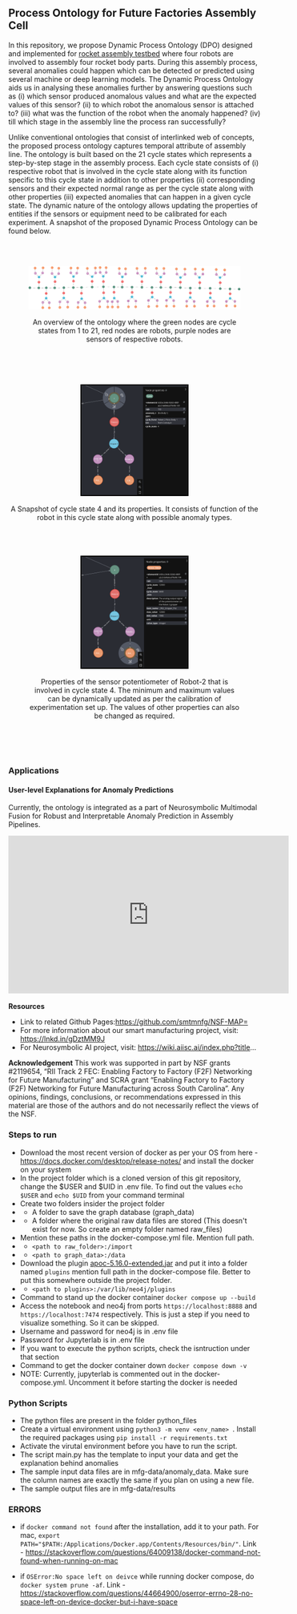 ## Process Ontology for Future Factories Assembly Cell
In this repository, we propose Dynamic Process Ontology (DPO) designed and implemented for [rocket assembly testbed](https://arxiv.org/pdf/2401.15544) where four robots are involved to assembly four rocket body parts. During this assembly process, several anomalies could happen which can be detected or predicted using several machine or deep learning models. The Dynamic Process Ontology aids us in analysing these anomalies further by answering questions such as (i) which sensor produced anomalous values and what are the expected values of this sensor? (ii) to which robot the anomalous sensor is attached to? (iii) what was the function of the robot when the anomaly happened? (iv) till which stage in the assembly line the process ran successfully?

Unlike conventional ontologies that consist of interlinked web of concepts, the proposed process ontology captures temporal attribute of assembly line. The ontology is built based on the 21 cycle states which represents a step-by-step stage in the assembly process. Each cycle state consists of (i) respective robot that is involved in the cycle state along with its function specific to this cycle state in addition to other properties (ii) corresponding sensors and their expected normal range as per the cycle state along with other properties (iii) expected anomalies that can happen in a given cycle state. The dynamic nature of the ontology allows updating the properties of entities if the sensors or equipment need to be calibrated for each experiment. A snapshot of the proposed Dynamic Process Ontology can be found below.

<br>
<br>



<div style="text-align: center; margin-bottom: 20px;">
  <figure style='display: table'>
  <img src='Figures/ordered-ontology.png'>
  <p>
    An overview of the ontology where the green nodes are cycle states from 1 to 21, red nodes are robots, purple nodes are sensors of respective robots.
  </p>
</figure>
</div>

<br>
<br>

<div style="text-align: center; margin-bottom: 20px;">
  <figure style='display: table'>
    <img src="Figures/cycle_state.png" style="width: 50%; border: 2px solid #000;">
    <!-- <figcaption style='display: table-caption; caption-side: bottom;'>
    A</figcaption> -->
  </figure>
  <p>
   A Snapshot of cycle state 4 and its properties. It consists of function of the robot in this cycle state along with possible anomaly types.
   </p>
</div>

<br>
<br>

<div style="text-align: center; margin-bottom: 20px;">
  <figure style='display: table'>
    <img src="Figures/potentiometer.png" style="width: 50%; border: 2px solid #000;">
    <p>
    Properties of the sensor potentiometer of Robot-2 that is involved in cycle state 4. The minimum and maximum values can be dynamically updated as per the calibration of experimentation set up. The values of other properties can also be changed as required.
    </p>
  </figure>
</div>

<br>
<br>

### Applications
#### User-level Explanations for Anomaly Predictions
Currently, the ontology is integrated as a part of Neurosymbolic Multimodal Fusion for Robust and Interpretable Anomaly Prediction in Assembly Pipelines. 

<div align="center">
  <iframe width="560" height="315" src="https://www.youtube.com/watch?v=kg6zE9yCGlQ" frameborder="0" allow="accelerometer; autoplay; clipboard-write; encrypted-media; gyroscope; picture-in-picture" allowfullscreen></iframe>
</div>

__Resources__
* Link to related Github Pages:https://github.com/smtmnfg/NSF-MAP=
* For more information about our smart manufacturing project, visit: https://lnkd.in/gDztMM9J
* For Neurosymbolic AI project, visit: https://wiki.aiisc.ai/index.php?title...

__Acknowledgement__
This work was supported in part by NSF grants #2119654, “RII Track 2 FEC: Enabling Factory to Factory (F2F) Networking for Future Manufacturing” and SCRA grant “Enabling Factory to Factory (F2F) Networking for Future Manufacturing across South Carolina”. Any opinions, findings, conclusions, or recommendations expressed in this material are those of the authors and do not necessarily reflect the views of the NSF.







### Steps to run
* Download the most recent version of docker as per your OS from here - https://docs.docker.com/desktop/release-notes/ and install the docker on your system
* In the project folder which is a cloned version of this git repository, change the $USER and $UID in .env file. To find out the values `echo $USER` and `echo $UID` from your command terminal
* Create two folders insider the project folder 
* * A folder to save the graph database (graph_data)
* * A folder where the original raw data files are stored (This doesn't exist for now. So create an empty folder named raw_files)
* Mention these paths in the docker-compose.yml file. Mention full path.
* * `<path to raw_folder>:/import`
* * `<path to graph_data>:/data`
* Download the plugin [apoc-5.16.0-extended.jar](https://drive.google.com/file/d/12iVJVKnC4H-dYCx_-vhaKJwk9zzpXWzy/view?usp=sharing) and put it into a folder named `plugins` mention full path in the docker-compose file. Better to put this somewhere outside the project folder. 
* * `<path to plugins>:/var/lib/neo4j/plugins`
* Command to stand up the docker container `docker compose up --build`
* Access the notebook and neo4j from ports `https://localhost:8888` and `https://localhost:7474` respectively. This is just a step if you need to visualize something. So it can be skipped.
* Username and password for neo4j is in .env file
* Password for Jupyterlab is in .env file
* If you want to execute the python scripts, check the isntruction under that section
* Command to get the docker container down `docker compose down -v`
* NOTE: Currently, jupyterlab is commented out in the docker-compose.yml. Uncomment it before starting the docker is needed


### Python Scripts
* The python files are present in the folder python_files
* Create a virtual environment using `python3 -m venv <env_name> `. Install the required packages using `pip install -r requirements.txt`
* Activate the virutal environment before you have to run the script.
* The script main.py has the template to input your data and get the explanation behind anomalies
* The sample input data files are in mfg-data/anomaly_data. Make sure the column names are exactly the same if you plan on using a new file.
* The sample output files are in mfg-data/results


### ERRORS
* if `docker command not found` after the installation, add it to your path. For mac, ` export PATH="$PATH:/Applications/Docker.app/Contents/Resources/bin/" `. Link - https://stackoverflow.com/questions/64009138/docker-command-not-found-when-running-on-mac 

* if `OSError:No space left on deivce` while running docker compose, do `docker system prune -af`. Link - https://stackoverflow.com/questions/44664900/oserror-errno-28-no-space-left-on-device-docker-but-i-have-space 
